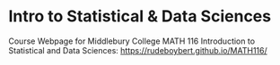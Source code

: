 Intro to Statistical & Data Sciences
================

Course Webpage for Middlebury College MATH 116 Introduction to Statistical and Data Sciences: <https://rudeboybert.github.io/MATH116/>
